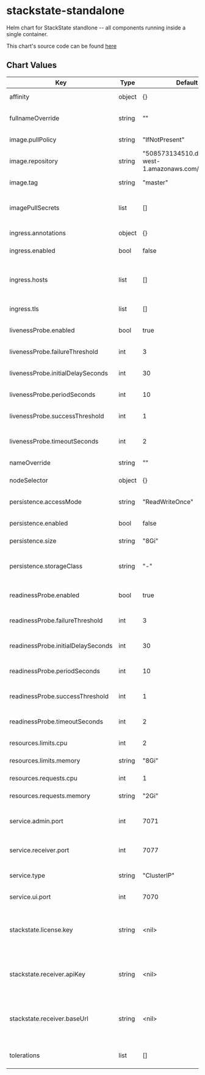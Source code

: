 stackstate-standalone
=====================
Helm chart for StackState standlone -- all components running inside a single container.

This chart's source code can be found [here](https://gitlab.com/stackvista/devops/helm-charts.git)


## Chart Values

| Key | Type | Default | Description |
|-----|------|---------|-------------|
| affinity | object | {} | Affinity settings for pod assignment. |
| fullnameOverride | string | "" | Override the fullname of the chart. |
| image.pullPolicy | string | "IfNotPresent" | Default container image pull policy. |
| image.repository | string | "508573134510.dkr.ecr.eu-west-1.amazonaws.com/stackstate" | Base container image registry. |
| image.tag | string | "master" | Default container image tag. |
| imagePullSecrets | list | [] | Extra secrets / credentials needed for container image registry. |
| ingress.annotations | object | {} | Annotations for ingress objects. |
| ingress.enabled | bool | false | Enable use of ingress controllers. |
| ingress.hosts | list | [] | List of ingress hostnames; the paths are fixed to StackState backend services |
| ingress.tls | list | [] | List of ingress TLS certificates to use. |
| livenessProbe.enabled | bool | true | Enable use of livenessProbe check. |
| livenessProbe.failureThreshold | int | 3 | failureThreshold for the liveness probe. |
| livenessProbe.initialDelaySeconds | int | 30 | initialDelaySeconds for the liveness probe. |
| livenessProbe.periodSeconds | int | 10 | periodSeconds for the liveness probe. |
| livenessProbe.successThreshold | int | 1 | successThreshold for the liveness probe. |
| livenessProbe.timeoutSeconds | int | 2 | timeoutSeconds for the liveness probe. |
| nameOverride | string | "" | Override the name of the chart. |
| nodeSelector | object | {} | Node labels for pod assignment. |
| persistence.accessMode | string | "ReadWriteOnce" | Access mode of the persistent volume claim. |
| persistence.enabled | bool | false | Enable use of persistence. |
| persistence.size | string | "8Gi" | Size (in GiB) of the persistent volume. |
| persistence.storageClass | string | "-" | Name of the storage class to use for the persistent volume. |
| readinessProbe.enabled | bool | true | Enable use of readinessProbe check. |
| readinessProbe.failureThreshold | int | 3 | failureThreshold for the readiness probe. |
| readinessProbe.initialDelaySeconds | int | 30 | initialDelaySeconds for the readiness probe. |
| readinessProbe.periodSeconds | int | 10 | periodSeconds for the readiness probe. |
| readinessProbe.successThreshold | int | 1 | successThreshold for the readiness probe. |
| readinessProbe.timeoutSeconds | int | 2 | timeoutSeconds for the readiness probe. |
| resources.limits.cpu | int | 2 | CPU resource limits. |
| resources.limits.memory | string | "8Gi" | Memory resource limits. |
| resources.requests.cpu | int | 1 | CPU resource requests. |
| resources.requests.memory | string | "2Gi" | Memory resource requests. |
| service.admin.port | int | 7071 | The default port for the StackState Administration area. |
| service.receiver.port | int | 7077 | The default port for the StackState Receiver. |
| service.type | string | "ClusterIP" | The Kubernetes 'Service' type to use. |
| service.ui.port | int | 7070 | The default port for the StackState UI. |
| stackstate.license.key | string | \<nil\> | **PROVIDE YOUR LICENSE KEY HERE** The StackState license key needed to start the server. |
| stackstate.receiver.apiKey | string | \<nil\> | **PROVIDE YOUR API KEY HERE** API key to be used by all StackState agents. |
| stackstate.receiver.baseUrl | string | \<nil\> | **PROVIDE YOUR BASEURL HERE** Externally visible baseUrl of the StackState endpoints. |
| tolerations | list | [] | Toleration labels for pod assignment. |
